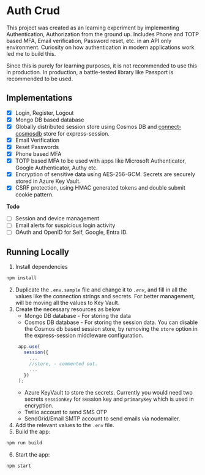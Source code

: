 # Auth Crud

This project was created as an learning experiment by implementing Authentication, Authorization from the ground up. Includes Phone and TOTP based MFA, Email verification, Password reset, etc. in an API only environment. Curiosity on how authentication in modern applications work led me to build this.

Since this is purely for learning purposes, it is not recommended to use this in production. In production, a battle-tested library like Passport is recommended to be used.

## Implementations

- [x] Login, Register, Logout
- [x] Mongo DB based database
- [x] Globally distributed session store using Cosmos DB and [connect-cosmosdb](https://www.npmjs.com/package/connect-cosmosdb) store for express-session.
- [x] Email Verification
- [x] Reset Passwords
- [x] Phone based MFA
- [x] TOTP based MFA to be used with apps like Microsoft Authenticator, Google Authenticator, Authy etc.
- [x] Encryption of sensitive data using AES-256-GCM. Secrets are securely stored in Azure Key Vault.
- [x] CSRF protection, using HMAC generated tokens and double submit cookie pattern.

**Todo**

- [ ] Session and device management
- [ ] Email alerts for suspicious login activity
- [ ] OAuth and OpenID for Self, Google, Entra ID.

## Running Locally

1. Install dependencies

```bash
npm install
```

2. Duplicate the `.env.sample` file and change it to _`.env`_, and fill in all the values like the connection strings and secrets. For better management, will be moving all the values to Key Vault.
3. Create the necessary resources as below
   - Mongo DB database - For storing the data
   - Cosmos DB database - For storing the session data. You can disable the Cosmos db based session store, by removing the `store` option in the express-session middleware configuration.
   ```typescript
    app.use(
      session({
        ...
        //store, - commented out.
        ...
      })
    );
   ```
   - Azure KeyVault to store the secrets. Currently you would need two secrets `sessionKey` for session key and `primaryKey` which is used in encryption.
   - Twilio account to send SMS OTP
   - SendGrid/Email SMTP account to send emails via nodemailer.
4. Add the relevant values to the `.env` file.
5. Build the app:

```bash
npm run build
```

6. Start the app:

```bash
npm start
```
